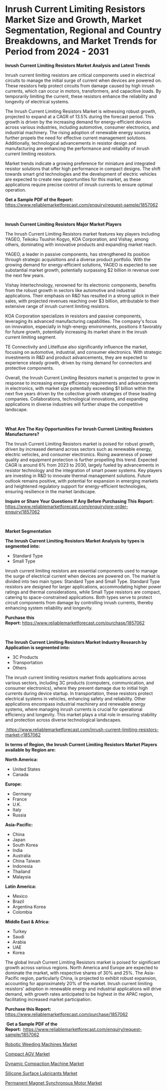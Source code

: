 <p><h1>Inrush Current Limiting Resistors Market Size and Growth, Market Segmentation, Regional and Country Breakdowns, and Market Trends for Period from 2024 -  2031</h1></p><p><strong>Inrush Current Limiting Resistors Market Analysis and Latest Trends</strong></p>
<p><p>Inrush current limiting resistors are critical components used in electrical circuits to manage the initial surge of current when devices are powered on. These resistors help protect circuits from damage caused by high inrush currents, which can occur in motors, transformers, and capacitive loads. By temporarily limiting the current, these resistors enhance the reliability and longevity of electrical systems.</p><p>The Inrush Current Limiting Resistors Market is witnessing robust growth, projected to expand at a CAGR of 13.5% during the forecast period. This growth is driven by the increasing demand for energy-efficient devices across various industries, including automotive, consumer electronics, and industrial machinery. The rising adoption of renewable energy sources further propels the need for effective current management solutions. Additionally, technological advancements in resistor design and manufacturing are enhancing the performance and reliability of inrush current limiting resistors.</p><p>Market trends indicate a growing preference for miniature and integrated resistor solutions that offer high performance in compact designs. The shift towards smart grid technologies and the development of electric vehicles are expected to create new opportunities for this market, as these applications require precise control of inrush currents to ensure optimal operation.</p></p>
<p><strong>Get a Sample PDF of the Report:&nbsp;</strong> <a href="https://www.reliablemarketforecast.com/enquiry/request-sample/1857062?utm_campaign=1134&utm_medium=2&utm_source=Github&utm_content=ia&utm_term=20102024&utm_id=inrush-current-limiting-resistors">https://www.reliablemarketforecast.com/enquiry/request-sample/1857062</a></p>
<p>&nbsp;</p>
<p><strong>Inrush Current Limiting Resistors Major Market Players</strong></p>
<p><p>The Inrush Current Limiting Resistors market features key players including YAGEO, Teikoku Tsushin Kogyo, KOA Corporation, and Vishay, among others, dominating with innovative products and expanding market reach. </p><p>YAGEO, a leader in passive components, has strengthened its position through strategic acquisitions and a diverse product portfolio. With the growing demand for energy-efficient solutions, YAGEO is expected to see substantial market growth, potentially surpassing $2 billion in revenue over the next few years.</p><p>Vishay Intertechnology, renowned for its electronic components, benefits from the robust growth in sectors like automotive and industrial applications. Their emphasis on R&D has resulted in a strong uptick in their sales, with projected revenues reaching over $3 billion, attributable to their extensive range of inrush current limiting resistors.</p><p>KOA Corporation specializes in resistors and passive components, leveraging its advanced manufacturing capabilities. The company's focus on innovation, especially in high-energy environments, positions it favorably for future growth, potentially increasing its market share in the inrush current limiting segment.</p><p>TE Connectivity and Littelfuse also significantly influence the market, focusing on automotive, industrial, and consumer electronics. With strategic investments in R&D and product advancements, they are expected to experience steady growth, driven by rising demand for connectors and protective components.</p><p>Overall, the Inrush Current Limiting Resistors market is projected to grow in response to increasing energy efficiency requirements and advancements in electronics, with market size potentially exceeding $1 billion within the next five years driven by the collective growth strategies of these leading companies. Collaborations, technological innovations, and expanding applications in diverse industries will further shape the competitive landscape.</p></p>
<p>&nbsp;</p>
<p><strong>What Are The Key Opportunities For Inrush Current Limiting Resistors Manufacturers?</strong></p>
<p><p>The Inrush Current Limiting Resistors market is poised for robust growth, driven by increased demand across sectors such as renewable energy, electric vehicles, and consumer electronics. Rising awareness of power quality and equipment protection is further propelling this trend. Expected CAGR is around 6% from 2023 to 2030, largely fueled by advancements in resistor technology and the integration of smart power systems. Key players are investing in R&D to innovate thermal management solutions. Future outlook remains positive, with potential for expansion in emerging markets and heightened regulatory support for energy-efficient technologies, ensuring resilience in the market landscape.</p></p>
<p><strong>Inquire or Share Your Questions If Any Before Purchasing This Report:</strong> <a href="https://www.reliablemarketforecast.com/enquiry/pre-order-enquiry/1857062?utm_campaign=1134&utm_medium=2&utm_source=Github&utm_content=ia&utm_term=20102024&utm_id=inrush-current-limiting-resistors">https://www.reliablemarketforecast.com/enquiry/pre-order-enquiry/1857062</a></p>
<p>&nbsp;</p>
<p><strong>Market Segmentation</strong></p>
<p><strong>The Inrush Current Limiting Resistors Market Analysis by types is segmented into:</strong></p>
<p><ul><li>Standard Type</li><li>Small Type</li></ul></p>
<p><p>Inrush current limiting resistors are essential components used to manage the surge of electrical current when devices are powered on. The market is divided into two main types: Standard Type and Small Type. Standard Type resistors are designed for larger applications, accommodating higher power ratings and thermal considerations, while Small Type resistors are compact, catering to space-constrained applications. Both types serve to protect circuit components from damage by controlling inrush currents, thereby enhancing system reliability and longevity.</p></p>
<p><strong>Purchase this Report:&nbsp;</strong><a href="https://www.reliablemarketforecast.com/purchase/1857062?utm_campaign=1134&utm_medium=2&utm_source=Github&utm_content=ia&utm_term=20102024&utm_id=inrush-current-limiting-resistors">https://www.reliablemarketforecast.com/purchase/1857062</a></p>
<p>&nbsp;</p>
<p><strong>The Inrush Current Limiting Resistors Market Industry Research by Application is segmented into:</strong></p>
<p><ul><li>3C Products</li><li>Transportation</li><li>Others</li></ul></p>
<p><p>The inrush current limiting resistors market finds applications across various sectors, including 3C products (computers, communication, and consumer electronics), where they prevent damage due to initial high currents during device startup. In transportation, these resistors protect electrical systems in vehicles, enhancing safety and reliability. Other applications encompass industrial machinery and renewable energy systems, where managing inrush currents is crucial for operational efficiency and longevity. This market plays a vital role in ensuring stability and protection across diverse technological landscapes.</p></p>
<p><a href="https://www.reliablemarketforecast.com/inrush-current-limiting-resistors-market-r1857062?utm_campaign=1134&utm_medium=2&utm_source=Github&utm_content=ia&utm_term=20102024&utm_id=inrush-current-limiting-resistors">&nbsp;https://www.reliablemarketforecast.com/inrush-current-limiting-resistors-market-r1857062</a></p>
<p><strong>In terms of Region, the Inrush Current Limiting Resistors Market Players available by Region are:</strong></p>
<p>
    <p> <strong> North America: </strong>
        <ul>
            <li>United States</li>
            <li>Canada</li>
        </ul>
        </p> 
    <p> <strong> Europe: </strong>
        <ul>
            <li>Germany</li>
            <li>France</li>
            <li>U.K.</li>
            <li>Italy</li>
            <li>Russia</li>
        </ul>
        </p> 
    <p> <strong> Asia-Pacific: </strong>
        <ul>
            <li>China</li>
            <li>Japan</li>
            <li>South Korea</li>
            <li>India</li>
            <li>Australia</li>
            <li>China Taiwan</li>
            <li>Indonesia</li>
            <li>Thailand</li>
            <li>Malaysia</li>
        </ul>
        </p> 
    <p> <strong> Latin America: </strong>
        <ul>
            <li>Mexico</li>
            <li>Brazil</li>
            <li>Argentina Korea</li>
            <li>Colombia</li>
        </ul>
        </p> 
    <p> <strong> Middle East & Africa: </strong>
        <ul>
            <li>Turkey</li>
            <li>Saudi</li>
            <li>Arabia</li>
            <li>UAE</li>
            <li>Korea</li>
        </ul>
    </p>
    </p>
<p><p>The global Inrush Current Limiting Resistors market is poised for significant growth across various regions. North America and Europe are expected to dominate the market, with respective shares of 30% and 25%. The Asia-Pacific region, particularly China, is projected to exhibit robust expansion, accounting for approximately 20% of the market. Inrush current limiting resistors' adoption in renewable energy and industrial applications will drive demand, with growth rates anticipated to be highest in the APAC region, facilitating increased market participation.</p></p>
<p><strong>Purchase this Report: </strong><a href="https://www.reliablemarketforecast.com/purchase/1857062?utm_campaign=1134&utm_medium=2&utm_source=Github&utm_content=ia&utm_term=20102024&utm_id=inrush-current-limiting-resistors">https://www.reliablemarketforecast.com/purchase/1857062</a></p>
<p>&nbsp;<strong>Get a Sample PDF of the Report:&nbsp;&nbsp;</strong><a href="https://www.reliablemarketforecast.com/enquiry/request-sample/1857062?utm_campaign=1134&utm_medium=2&utm_source=Github&utm_content=ia&utm_term=20102024&utm_id=inrush-current-limiting-resistors">https://www.reliablemarketforecast.com/enquiry/request-sample/1857062</a></p>
<p><strong></strong></p>
<p><p><a href="https://www.linkedin.com/pulse/robotic-weeding-machines-market-share-size-trends-industry-wy0qf?utm_campaign=1134&utm_medium=2&utm_source=Github&utm_content=ia&utm_term=20102024&utm_id=inrush-current-limiting-resistors">Robotic Weeding Machines Market</a></p><p><a href="https://issuu.com/reportprime-2/docs/compact-agv-market-size-2030.pptx_3873fa914a9ba1?utm_campaign=1134&utm_medium=2&utm_source=Github&utm_content=ia&utm_term=20102024&utm_id=inrush-current-limiting-resistors">Compact AGV Market</a></p><p><a href="https://www.linkedin.com/pulse/mapping-dynamic-compaction-machine-market-trends-challenges-breakthroughs-serkf?utm_campaign=1134&utm_medium=2&utm_source=Github&utm_content=ia&utm_term=20102024&utm_id=inrush-current-limiting-resistors">Dynamic Compaction Machine Market</a></p><p><a href="https://github.com/malika4dt4reta/Market-Research-Report-List-1/blob/main/silicone-surface-lubricants-market.md?utm_campaign=1134&utm_medium=2&utm_source=Github&utm_content=ia&utm_term=20102024&utm_id=inrush-current-limiting-resistors">Silicone Surface Lubricants Market</a></p><p><a href="https://issuu.com/reportprime-2/docs/permanent-magnet-synchronous-motor-_eb575db4a9f568?utm_campaign=1134&utm_medium=2&utm_source=Github&utm_content=ia&utm_term=20102024&utm_id=inrush-current-limiting-resistors">Permanent Magnet Synchronous Motor Market</a></p></p>